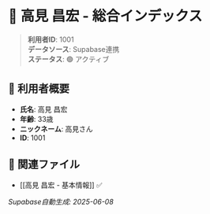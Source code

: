 # 🔄 高見 昌宏 - 総合インデックス

> **利用者ID**: 1001  
> **データソース**: Supabase連携  
> **ステータス**: 🟢 アクティブ

## 👤 利用者概要
- **氏名**: 高見 昌宏
- **年齢**: 33歳
- **ニックネーム**: 高見さん
- **ID**: 1001

## 📁 関連ファイル
- [[高見 昌宏 - 基本情報]] ✅

*Supabase自動生成: 2025-06-08* 